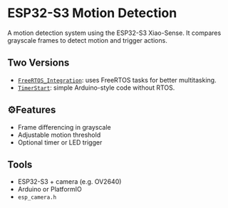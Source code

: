 # ESP32-S3 Motion Detection

A motion detection system using the ESP32-S3 Xiao-Sense. It compares grayscale frames to detect motion and trigger actions.

## Two Versions

- [`FreeRTOS_Integration`](https://github.com/cllonn/esp32s3-motionDetection/tree/master/FreeRTOS_Integration): uses FreeRTOS tasks for better multitasking.
- [`TimerStart`](https://github.com/cllonn/esp32s3-motionDetection/tree/master/TimerStart): simple Arduino-style code without RTOS.

## ⚙Features

- Frame differencing in grayscale
- Adjustable motion threshold
- Optional timer or LED trigger

## Tools

- ESP32-S3 + camera (e.g. OV2640)
- Arduino or PlatformIO
- `esp_camera.h`
